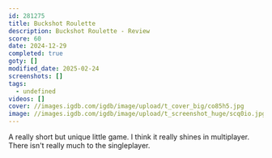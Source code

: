 ```yaml
---
id: 281275
title: Buckshot Roulette
description: Buckshot Roulette - Review
score: 60
date: 2024-12-29
completed: true
goty: []
modified_date: 2025-02-24
screenshots: []
tags:
  - undefined
videos: []
cover: //images.igdb.com/igdb/image/upload/t_cover_big/co85h5.jpg
image: //images.igdb.com/igdb/image/upload/t_screenshot_huge/scq0io.jpg
---
```

A really short but unique little game. I think it really shines in multiplayer. There isn't really much to the singleplayer.